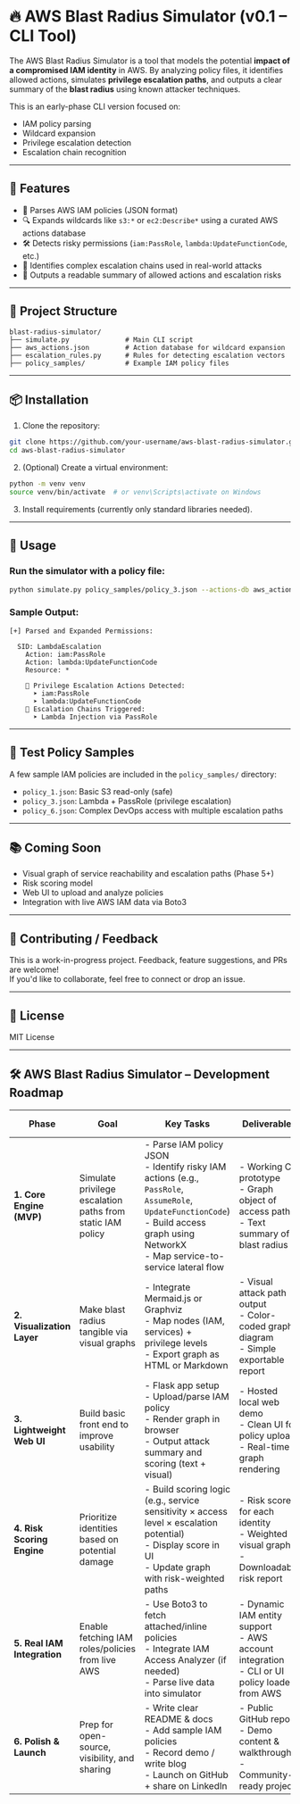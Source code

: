 # 🔥 AWS Blast Radius Simulator (v0.1 – CLI Tool)

The AWS Blast Radius Simulator is a tool that models the potential **impact of a compromised IAM identity** in AWS. By analyzing policy files, it identifies allowed actions, simulates **privilege escalation paths**, and outputs a clear summary of the **blast radius** using known attacker techniques.

This is an early-phase CLI version focused on:
- IAM policy parsing
- Wildcard expansion
- Privilege escalation detection
- Escalation chain recognition

---

## 🚀 Features

- 🧾 Parses AWS IAM policies (JSON format)
- 🔍 Expands wildcards like `s3:*` or `ec2:Describe*` using a curated AWS actions database
- 🛠 Detects risky permissions (`iam:PassRole`, `lambda:UpdateFunctionCode`, etc.)
- 🔗 Identifies complex escalation chains used in real-world attacks
- 📄 Outputs a readable summary of allowed actions and escalation risks

---

## 🧱 Project Structure

```
blast-radius-simulator/
├── simulate.py              # Main CLI script
├── aws_actions.json         # Action database for wildcard expansion
├── escalation_rules.py      # Rules for detecting escalation vectors
├── policy_samples/          # Example IAM policy files
```

---

## 📦 Installation

1. Clone the repository:
```bash
git clone https://github.com/your-username/aws-blast-radius-simulator.git
cd aws-blast-radius-simulator
```

2. (Optional) Create a virtual environment:
```bash
python -m venv venv
source venv/bin/activate  # or venv\Scripts\activate on Windows
```

3. Install requirements (currently only standard libraries needed).

---

## 📄 Usage

### Run the simulator with a policy file:

```bash
python simulate.py policy_samples/policy_3.json --actions-db aws_actions.json
```

### Sample Output:
```
[+] Parsed and Expanded Permissions:

  SID: LambdaEscalation
    Action: iam:PassRole
    Action: lambda:UpdateFunctionCode
    Resource: *

    🚨 Privilege Escalation Actions Detected:
      ➤ iam:PassRole
      ➤ lambda:UpdateFunctionCode
    🔗 Escalation Chains Triggered:
      ➤ Lambda Injection via PassRole
```

---

## 🧪 Test Policy Samples

A few sample IAM policies are included in the `policy_samples/` directory:
- `policy_1.json`: Basic S3 read-only (safe)
- `policy_3.json`: Lambda + PassRole (privilege escalation)
- `policy_6.json`: Complex DevOps access with multiple escalation paths

---

## 📚 Coming Soon

- Visual graph of service reachability and escalation paths (Phase 5+)
- Risk scoring model
- Web UI to upload and analyze policies
- Integration with live AWS IAM data via Boto3

---

## 🤝 Contributing / Feedback

This is a work-in-progress project. Feedback, feature suggestions, and PRs are welcome!  
If you'd like to collaborate, feel free to connect or drop an issue.

---

## 📜 License

MIT License

---

## 🛠️ AWS Blast Radius Simulator – Development Roadmap

| Phase | Goal | Key Tasks | Deliverables | Time Estimate | Effort Estimate |
|-------|------|-----------|--------------|----------------|-----------------|
| **1. Core Engine (MVP)** | Simulate privilege escalation paths from static IAM policy | - Parse IAM policy JSON<br>- Identify risky IAM actions (e.g., `PassRole`, `AssumeRole`, `UpdateFunctionCode`)<br>- Build access graph using NetworkX<br>- Map service-to-service lateral flow | - Working CLI prototype<br>- Graph object of access paths<br>- Text summary of blast radius | 1.5 – 2 weeks | 20 – 30 hrs |
| **2. Visualization Layer** | Make blast radius tangible via visual graphs | - Integrate Mermaid.js or Graphviz<br>- Map nodes (IAM, services) + privilege levels<br>- Export graph as HTML or Markdown | - Visual attack path output<br>- Color-coded graph diagram<br>- Simple exportable report | 1 week | 10 – 15 hrs |
| **3. Lightweight Web UI** | Build basic front end to improve usability | - Flask app setup<br>- Upload/parse IAM policy<br>- Render graph in browser<br>- Output attack summary and scoring (text + visual) | - Hosted local web demo<br>- Clean UI for policy upload<br>- Real-time graph rendering | 1 – 1.5 weeks | 15 – 20 hrs |
| **4. Risk Scoring Engine** | Prioritize identities based on potential damage | - Build scoring logic (e.g., service sensitivity × access level × escalation potential)<br>- Display score in UI<br>- Update graph with risk-weighted paths | - Risk score for each identity<br>- Weighted visual graph<br>- Downloadable risk report | 1 – 1.5 weeks | 15 – 25 hrs |
| **5. Real IAM Integration** | Enable fetching IAM roles/policies from live AWS | - Use Boto3 to fetch attached/inline policies<br>- Integrate IAM Access Analyzer (if needed)<br>- Parse live data into simulator | - Dynamic IAM entity support<br>- AWS account integration<br>- CLI or UI policy loader from AWS | 2 weeks | 25 – 35 hrs |
| **6. Polish & Launch** | Prep for open-source, visibility, and sharing | - Write clear README & docs<br>- Add sample IAM policies<br>- Record demo / write blog<br>- Launch on GitHub + share on LinkedIn | - Public GitHub repo<br>- Demo content & walkthrough<br>- Community-ready project | 1 week | 10 – 12 hrs |

